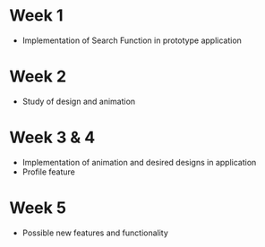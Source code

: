# Week 1

- Implementation of Search Function in prototype application

# Week 2

- Study of design and animation

# Week 3 & 4

- Implementation of animation and desired designs in application
- Profile feature

# Week 5

- Possible new features and functionality